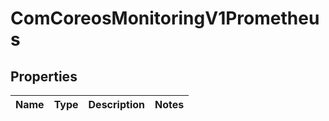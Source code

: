 
# ComCoreosMonitoringV1Prometheus

## Properties
Name | Type | Description | Notes
------------ | ------------- | ------------- | -------------



